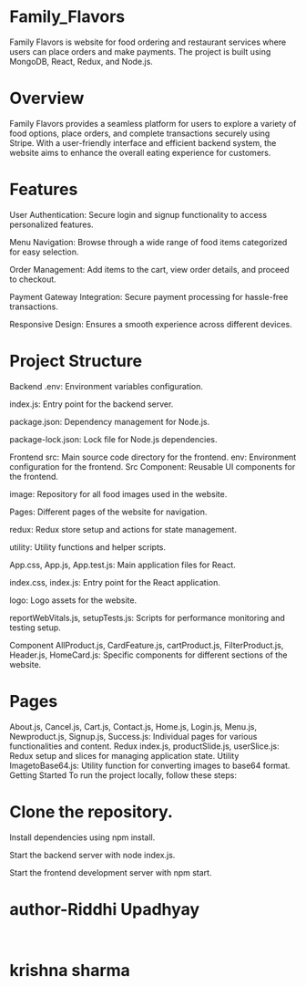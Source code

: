 # Family_Flavors
Family Flavors is website for food ordering and restaurant services where users can place orders and make payments. The project is built using MongoDB, React, Redux, and Node.js.

# Overview
Family Flavors provides a seamless platform for users to explore a variety of food options, place orders, and complete transactions securely using Stripe. With a user-friendly interface and efficient backend system, the website aims to enhance the overall eating experience for customers.

# Features
User Authentication: Secure login and signup functionality to access personalized features.

Menu Navigation: Browse through a wide range of food items categorized for easy selection.

Order Management: Add items to the cart, view order details, and proceed to checkout.

Payment Gateway Integration: Secure payment processing for hassle-free transactions.

Responsive Design: Ensures a smooth experience across different devices.

# Project Structure
Backend
.env: Environment variables configuration.

index.js: Entry point for the backend server.

package.json: Dependency management for Node.js.

package-lock.json: Lock file for Node.js dependencies.

Frontend
src: Main source code directory for the frontend.
env: Environment configuration for the frontend.
Src
Component: Reusable UI components for the frontend.

image: Repository for all food images used in the website.

Pages: Different pages of the website for navigation.

redux: Redux store setup and actions for state management.

utility: Utility functions and helper scripts.

App.css, App.js, App.test.js: Main application files for React.

index.css, index.js: Entry point for the React application.

logo: Logo assets for the website.

reportWebVitals.js, setupTests.js: Scripts for performance monitoring and testing setup.

Component
AllProduct.js, CardFeature.js, cartProduct.js, FilterProduct.js, Header.js, HomeCard.js: Specific components for different sections of the website.
# Pages
About.js, Cancel.js, Cart.js, Contact.js, Home.js, Login.js, Menu.js, Newproduct.js, Signup.js, Success.js: Individual pages for various functionalities and content.
Redux
index.js, productSlide.js, userSlice.js: Redux setup and slices for managing application state.
Utility
ImagetoBase64.js: Utility function for converting images to base64 format.
Getting Started
To run the project locally, follow these steps:

# Clone the repository.

Install dependencies using npm install.

Start the backend server with node index.js.

Start the frontend development server with npm start.
<br>
# author-Riddhi Upadhyay
#  <br> krishna sharma
